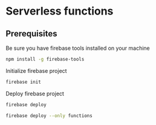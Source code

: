 # Serverless functions

## Prerequisites

Be sure you have firebase tools installed on your machine

```bash
npm install -g firebase-tools
```

Initialize firebase project

```bash
firebase init
```

Deploy firebase project

```bash
firebase deploy

firebase deploy --only functions
```
